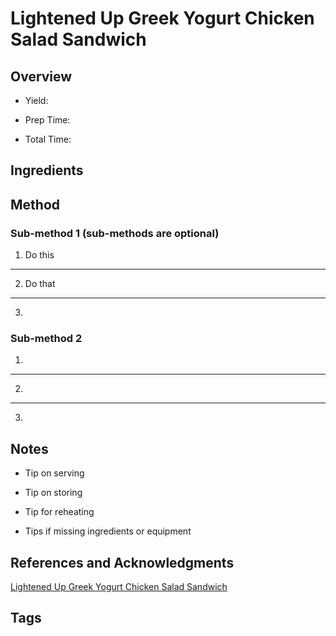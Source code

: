 # Lightened Up Greek Yogurt Chicken Salad Sandwich

## Overview

- Yield:

- Prep Time:

- Total Time:

## Ingredients



## Method

### Sub-method 1 (sub-methods are optional)

1. Do this
---
2. Do that
---
3.

### Sub-method 2

1.
---
2.
---
3.

## Notes

- Tip on serving

- Tip on storing

- Tip for reheating

- Tips if missing ingredients or equipment

## References and Acknowledgments

[Lightened Up Greek Yogurt Chicken Salad Sandwich](http://damndelicious.net/2012/11/07/lightened-up-greek-yogurt-chicken-salad-sandwich/)

## Tags


